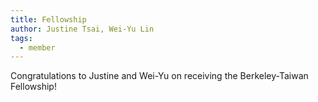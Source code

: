 ```yaml
---
title: Fellowship
author: Justine Tsai, Wei-Yu Lin
tags:
  - member
---
```


Congratulations to Justine and Wei-Yu on receiving the Berkeley-Taiwan Fellowship!
